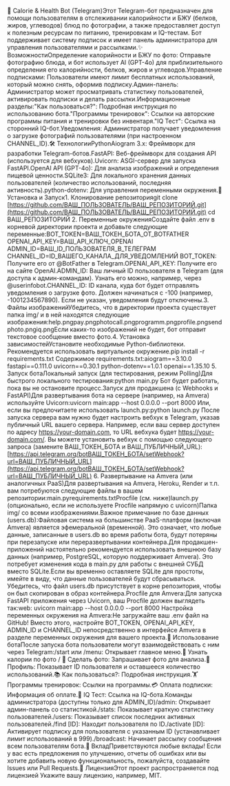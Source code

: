 🍏 Calorie & Health Bot (Telegram)Этот Telegram-бот предназначен для помощи пользователям в отслеживании калорийности и БЖУ (белков, жиров, углеводов) блюд по фотографии, а также предоставляет доступ к полезным ресурсам по питанию, тренировкам и IQ-тестам. Бот поддерживает систему подписок и имеет панель администратора для управления пользователями и рассылками.✨ ВозможностиОпределение калорийности и БЖУ по фото: Отправьте фотографию блюда, и бот использует AI (GPT-4o) для приблизительного определения его калорийности, белков, жиров и углеводов.Управление подписками: Пользователи имеют лимит бесплатных использований, который можно снять, оформив подписку.Админ-панель: Администратор может просматривать статистику пользователей, активировать подписки и делать рассылки.Информационные разделы:"Как пользоваться?": Подробная инструкция по использованию бота."Программы тренировок": Ссылки на авторские программы питания и тренировки без инвентаря."IQ Тест": Ссылка на сторонний IQ-бот.Уведомления: Администратор получает уведомления о загрузке фотографий пользователями (при настроенном CHANNEL_ID).🛠️ ТехнологииPythonAiogram 3.x: Фреймворк для разработки Telegram-ботов.FastAPI: Веб-фреймворк для создания API (используется для вебхуков).Uvicorn: ASGI-сервер для запуска FastAPI.OpenAI API (GPT-4o): Для анализа изображений и определения пищевой ценности.SQLite3: Для локального хранения данных пользователей (количество использований, последняя активность).python-dotenv: Для управления переменными окружения.🚀 Установка и Запуск1. Клонирование репозиторияgit clone [https://github.com/ВАШ_ПОЛЬЗОВАТЕЛЬ/ВАШ_РЕПОЗИТОРИЙ.git](https://github.com/ВАШ_ПОЛЬЗОВАТЕЛЬ/ВАШ_РЕПОЗИТОРИЙ.git)
cd ВАШ_РЕПОЗИТОРИЙ
2. Переменные окруженияСоздайте файл .env в корневой директории проекта и добавьте следующие переменные:BOT_TOKEN=ВАШ_ТОКЕН_БОТА_ОТ_BOTFATHER
OPENAI_API_KEY=ВАШ_API_КЛЮЧ_OPENAI
ADMIN_ID=ВАШ_ID_ПОЛЬЗОВАТЕЛЯ_В_ТЕЛЕГРАМ
CHANNEL_ID=ID_ВАШЕГО_КАНАЛА_ДЛЯ_УВЕДОМЛЕНИЙ
BOT_TOKEN: Получите его от @BotFather в Telegram.OPENAI_API_KEY: Получите его на сайте OpenAI.ADMIN_ID: Ваш личный ID пользователя в Telegram (для доступа к админ-командам). Узнать его можно, например, через @userinfobot.CHANNEL_ID: ID канала, куда бот будет отправлять уведомления о загрузке фото. Должен начинаться с -100 (например, -1001234567890). Если не указан, уведомления будут отключены.3. Файлы изображенийУбедитесь, что в директории проекта существует папка img/ и в ней находятся следующие изображения:help.pngpay.pngphotocall.pngprogramm.pngprofile.pngsendphoto.pngiq.pngЕсли каких-то изображений не будет, бот отправит текстовое сообщение вместо фото.4. Установка зависимостейУстановите необходимые Python-библиотеки. Рекомендуется использовать виртуальное окружение.pip install -r requirements.txt
Содержимое requirements.txt:aiogram==3.10.0
fastapi==0.111.0
uvicorn==0.30.1
python-dotenv==1.0.1
openai==1.35.10
5. Запуск ботаЛокальный запуск (для тестирования, режим Polling)Для быстрого локального тестирования:python main.py
Бот будет работать, пока вы не остановите процесс.Запуск для продакшена (с Webhooks и FastAPI)Для развертывания бота на сервере (например, на Amvera) используйте Uvicorn:uvicorn main:app --host 0.0.0.0 --port 8000
Или, если вы предпочитаете использовать launch.py:python launch.py
После запуска сервера вам нужно будет настроить вебхук в Telegram, указав публичный URL вашего сервера. Например, если ваш сервер доступен по адресу https://your-domain.com, то URL вебхука будет https://your-domain.com/. Вы можете установить вебхук с помощью следующего запроса (замените ВАШ_ТОКЕН_БОТА и ВАШ_ПУБЛИЧНЫЙ_URL):[https://api.telegram.org/botВАШ_ТОКЕН_БОТА/setWebhook?url=ВАШ_ПУБЛИЧНЫЙ_URL](https://api.telegram.org/botВАШ_ТОКЕН_БОТА/setWebhook?url=ВАШ_ПУБЛИЧНЫЙ_URL)
6. Развертывание на Amvera (или аналогичных PaaS)Для развертывания на Amvera, Heroku, Render и т.п. вам потребуются следующие файлы в вашем репозитории:main.pyrequirements.txtProcfile (см. ниже)launch.py (опционально, если не используете Procfile напрямую с uvicorn)Папка img/ со всеми изображениями.Важное примечание по базе данных (users.db):Файловая система на большинстве PaaS-платформ (включая Amvera) является эфемеральной (временной). Это означает, что любые данные, записанные в users.db во время работы бота, будут потеряны при перезапуске или переразвертывании контейнера.Для продакшен-приложений настоятельно рекомендуется использовать внешнюю базу данных (например, PostgreSQL, которую поддерживает Amvera). Это потребует изменения кода в main.py для работы с внешней СУБД вместо SQLite.Если вы временно оставляете SQLite для простоты, имейте в виду, что данные пользователей будут сбрасываться. Убедитесь, что файл users.db присутствует в корне репозитория, чтобы он был скопирован в образ контейнера.Procfile для Amvera:Для запуска FastAPI приложения через Uvicorn, ваш Procfile должен выглядеть так:web: uvicorn main:app --host 0.0.0.0 --port 8000
Настройка переменных окружения на Amvera:Не загружайте ваш .env файл на GitHub! Вместо этого, настройте BOT_TOKEN, OPENAI_API_KEY, ADMIN_ID и CHANNEL_ID непосредственно в интерфейсе Amvera в разделе переменных окружения для вашего проекта.🤖 Использование ботаПосле запуска бота пользователи могут взаимодействовать с ним через Telegram:/start или /menu: Открывает главное меню.🍱 Узнать калории по фото / 📸 Сделать фото: Запрашивает фото для анализа.👤 Профиль: Показывает ID пользователя и оставшееся количество использований.📚 Как пользоваться?: Подробная инструкция.🏋️ Программы тренировок: Ссылки на программы.💳 Оплата подписки: Информация об оплате.🧠 IQ Тест: Ссылка на IQ-бота.Команды администратора (доступны только для ADMIN_ID)/admin: Открывает админ-панель со статистикой./stats: Показывает краткую статистику пользователей./users: Показывает список последних активных пользователей./find [ID]: Находит пользователя по ID./activate [ID]: Активирует подписку для пользователя с указанным ID (устанавливает лимит использований в 999)./broadcast: Начинает рассылку сообщения всем пользователям бота.🤝 ВкладПриветствуются любые вклады! Если у вас есть предложения по улучшению, отчеты об ошибках или вы хотите добавить новую функциональность, пожалуйста, создавайте Issues или Pull Requests.📄 ЛицензияЭтот проект распространяется под лицензией Укажите вашу лицензию, например, MIT.
